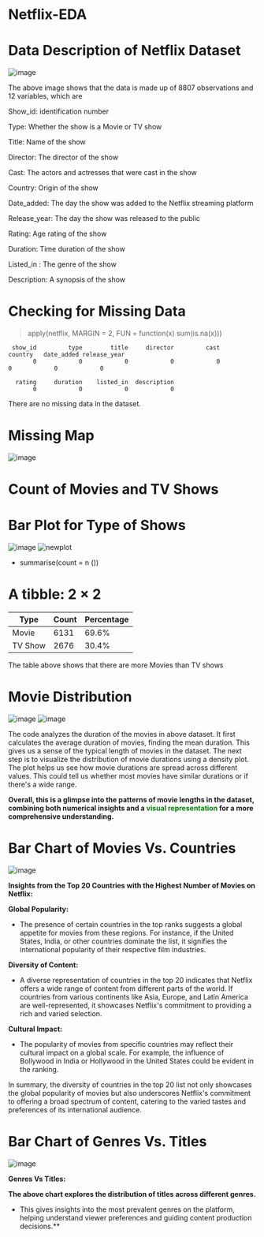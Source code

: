 # Netflix-EDA

# Data Description of Netflix Dataset

![image](https://github.com/TobiAyinde/Netflix-EDA/assets/149031697/5dd3a861-05b7-4722-b954-fe94ac0dfd97)


The above image shows that the data is made up of 8807 observations and 12 variables, which are 

Show_id: identification number       

Type: Whether the show is a Movie or TV show

Title: Name of the show

Director: The director of the show

Cast: The actors and actresses that were cast in the show

Country: Origin of the show

Date_added: The day the show was added to the Netflix streaming platform	

Release_year: The day the show was released to the public

Rating: Age rating of the show

Duration: Time duration of the show

Listed_in	: The genre of the show

Description: A synopsis of the show


# Checking for Missing Data

> apply(netflix, MARGIN = 2, FUN = function(x) sum(is.na(x)))

     show_id         type        title     director         cast      country   date_added release_year 
           0            0            0            0            0            0            0            0

      rating     duration    listed_in  description 
           0            0            0            0


There are no missing data in the dataset.

# Missing Map

![image](https://github.com/TobiAyinde/Netflix-EDA/assets/149031697/59458651-70e1-4628-9822-a6f1c7797e60)

# Count of Movies and TV Shows



# Bar Plot for Type of Shows

![image](https://github.com/TobiAyinde/Netflix-EDA/assets/149031697/1b4316ed-7552-4ddd-94db-455d5c724bb8) ![newplot](https://github.com/TobiAyinde/Netflix-EDA/assets/149031697/d08c4879-7f5a-4154-9907-306dc92aa62f)


+   summarise(count = n ())
  
# A tibble: 2 × 2

| Type    | Count | Percentage |
|---------|-------|------------|
| Movie   | 6131  | 69.6%      |
| TV Show | 2676  | 30.4%      |

The table above shows that there are more Movies than TV shows


# Movie Distribution

![image](https://github.com/TobiAyinde/Netflix-EDA/assets/149031697/4c6af479-68a4-4224-a79a-84700dfe3747) ![image](https://github.com/TobiAyinde/Netflix-EDA/assets/149031697/02d48173-9591-4424-8792-b76b03eedf55)


The code analyzes the duration of the movies in above dataset. It first calculates the average duration of movies, finding the mean duration. 
This gives us a sense of the typical length of movies in the dataset. 
The next step is to visualize the distribution of movie durations using a density plot. 
The plot helps us see how movie durations are spread across different values. 
This could tell us whether most movies have similar durations or if there's a wide range.

**Overall, this is a glimpse into the patterns of movie lengths in the dataset, combining both numerical insights and a <span style="color:green;">visual representation</span> for a more comprehensive understanding.**


# Bar Chart of Movies Vs. Countries

![image](https://github.com/TobiAyinde/Netflix-EDA/assets/149031697/0c9bb64c-76fd-4e85-a986-d6c5524a5826)


**Insights from the Top 20 Countries with the Highest Number of Movies on Netflix:**

**Global Popularity:**
  - The presence of certain countries in the top ranks suggests a global appetite for movies from these regions.
    For instance, if the United States, India, or other countries dominate the list, it signifies the international popularity of their respective film industries.

**Diversity of Content:**
  - A diverse representation of countries in the top 20 indicates that Netflix offers a wide range of content from different parts of the world.
    If countries from various continents like Asia, Europe, and Latin America are well-represented, it showcases Netflix's commitment to providing a rich and varied selection.

**Cultural Impact:**
  - The popularity of movies from specific countries may reflect their cultural impact on a global scale.
    For example, the influence of Bollywood in India or Hollywood in the United States could be evident in the ranking.

In summary, the diversity of countries in the top 20 list not only showcases the global popularity of movies but also underscores Netflix's commitment to offering a broad spectrum of content, catering to the varied tastes and preferences of its international audience.



# Bar Chart of Genres Vs. Titles

![image](https://github.com/TobiAyinde/Netflix-EDA/assets/149031697/6b0b1df2-5046-4679-b714-adb86876ac1f)


**Genres Vs Titles:**

**The above chart explores the distribution of titles across different genres.**
  
- This gives insights into the most prevalent genres on the platform, helping understand viewer preferences and guiding content production decisions.**








